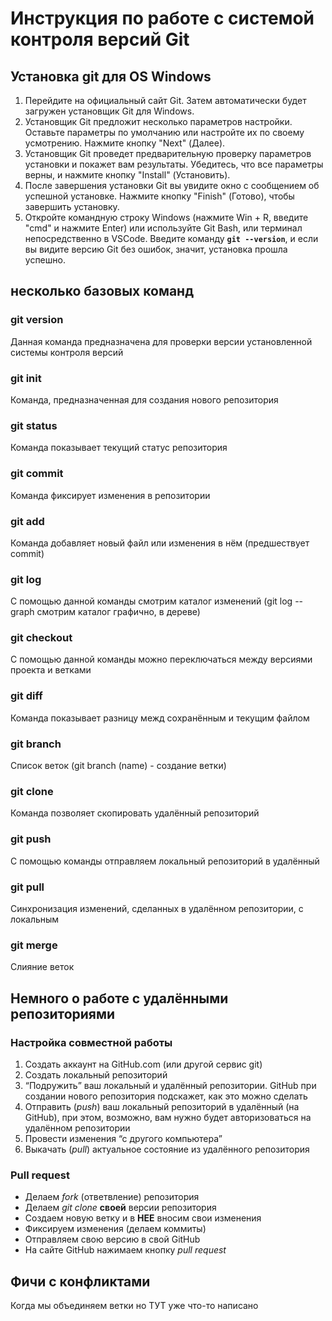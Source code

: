 # Инструкция по работе с системой контроля версий Git
## Установка git для OS Windows
1. Перейдите на официальный сайт Git. Затем автоматически будет загружен установщик Git для Windows.
2. Установщик Git предложит несколько параметров настройки. Оставьте параметры по умолчанию или настройте их по своему усмотрению. Нажмите кнопку "Next" (Далее).
3. Установщик Git проведет предварительную проверку параметров установки и покажет вам результаты. Убедитесь, что все параметры верны, и нажмите кнопку "Install" (Установить).
4. После завершения установки Git вы увидите окно с сообщением об успешной установке. Нажмите кнопку "Finish" (Готово), чтобы завершить установку.
5. Откройте командную строку Windows (нажмите Win + R, введите "cmd" и нажмите Enter) или используйте Git Bash, или терминал непосредственно в VSCode.
Введите команду **`git --version`**, и если вы видите версию Git без ошибок, значит, установка прошла успешно.
## несколько базовых команд

### git version
Данная команда предназначена для проверки версии установленной системы контроля версий

### git init
Команда, предназначенная для создания нового репозитория

### git status
Команда показывает текущий статус репозитория

### git commit
Команда фиксирует изменения в репозитории

### git add
Команда добавляет новый файл или изменения в нём (предшествует commit)

### git log
С помощью данной команды смотрим каталог изменений (git log --graph смотрим каталог графично, в дереве)

### git checkout
C помощью данной команды можно переключаться между версиями проекта и ветками

### git diff
Команда показывает разницу межд сохранённым и текущим файлом

### git branch
Список веток (git branch (name) - создание ветки)

### git clone
Команда позволяет скопировать удалённый репозиторий

### git push
С помощью команды отправляем локальный репозиторий в удалённый

### git pull
Синхронизация изменений, сделанных в удалённом репозитории, с локальным

### git merge 
Слияние веток

## Немного о работе с удалёнными репозиториями
### Настройка совместной работы
1. Создать аккаунт на GitHub.com (или другой сервис git)
2. Создать локальный репозиторий
3. “Подружить” ваш локальный и удалённый репозитории. 
 GitHub при создании нового репозитория подскажет, как это можно сделать
4. Отправить (*push*) ваш локальный репозиторий в удалённый (на GitHub), при этом, возможно, 
вам нужно будет авторизоваться на удалённом репозитории
5. Провести изменения “с другого компьютера”
6. Выкачать (*pull*) актуальное состояние из удалённого репозитория
### Pull request 
* Делаем *fork* (ответвление) репозитория
* Делаем *git clone* **своей** версии репозитория
* Создаем новую ветку и в **НЕЕ** вносим свои изменения
* Фиксируем изменения (делаем коммиты)
* Отправляем свою версию в свой GitHub
* На сайте GitHub нажимаем кнопку *pull request*

## Фичи с конфликтами
Когда мы объединяем ветки но ТУТ уже что-то написано